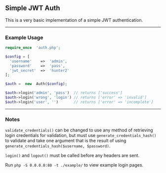 
## Simple JWT Auth
This is a very basic implementation of a simple JWT authentication.

---

### Example Usage

```php
require_once  'auth.php';

$config = [
  'username'    =>  'admin',
  'password'    =>  'pass',
  'jwt_secret'  =>  'hunter2'
];

$auth =  new  Auth($config);

$auth->login('admin', 'pass')  // returns ['success']
$auth->login('wrong', 'login') // returns ['error' => 'invalid']
$auth->login('user', '')       // returns ['error' => 'incomplete']

```

---
### Notes

`validate_credentials()` can be changed to use any method of retrieving login credentials for validation, but must use `generate_credentials_hash()` to validate and take one argument that is the result of using `generate_credentials_hash($username, $password)`.


`login()` and `logout()` must be called before any headers are sent.


Run `php -S 0.0.0.0:80 -t ./example/` to view example login pages.